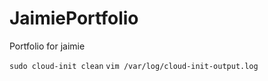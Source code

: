 # JaimiePortfolio

Portfolio for jaimie

`sudo cloud-init clean`
`vim /var/log/cloud-init-output.log`
